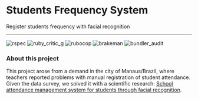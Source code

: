 # Students Frequency System

Register students frequency with facial recognition

___
![rspec](https://ruby.ci/badges/bc0914c8-e046-4382-8d56-c0440503feb5/rspec)
![ruby_critic_g](https://ruby.ci/badges/bc0914c8-e046-4382-8d56-c0440503feb5/ruby_critic_g)
![rubocop](https://ruby.ci/badges/bc0914c8-e046-4382-8d56-c0440503feb5/rubocop)
![brakeman](https://ruby.ci/badges/bc0914c8-e046-4382-8d56-c0440503feb5/brakeman)
![bundler_audit](https://ruby.ci/badges/bc0914c8-e046-4382-8d56-c0440503feb5/bundler_audit)

### About this project

This project arose from a demand in the city of Manaus/Brazil, where teachers reported problems with manual registration of student attendance. Given the data survey, we solved it with a scientific research: [School attendance management system for students through facial recognition](https://itegam-jetia.org/journal/index.php/jetia/article/view/838).


